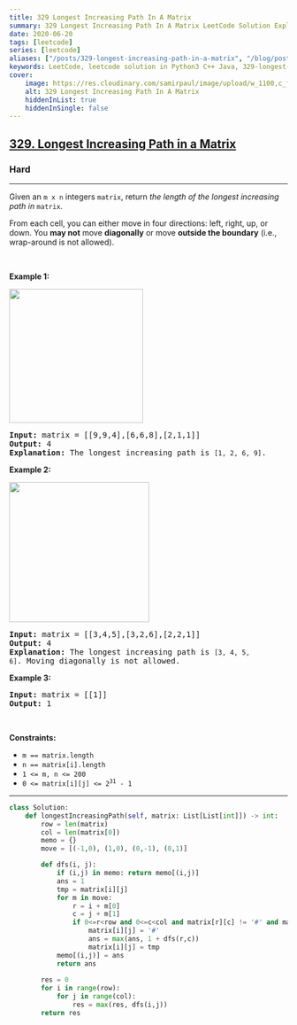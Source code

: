 ```yaml
---
title: 329 Longest Increasing Path In A Matrix
summary: 329 Longest Increasing Path In A Matrix LeetCode Solution Explained
date: 2020-06-20
tags: [leetcode]
series: [leetcode]
aliases: ["/posts/329-longest-increasing-path-in-a-matrix", "/blog/posts/329-longest-increasing-path-in-a-matrix", "/329-longest-increasing-path-in-a-matrix"]
keywords: LeetCode, leetcode solution in Python3 C++ Java, 329-longest-increasing-path-in-a-matrix solution
cover:
    image: https://res.cloudinary.com/samirpaul/image/upload/w_1100,c_fit,co_rgb:FFFFFF,l_text:Arial_70_bold:329 Longest Increasing Path In A Matrix/problem-solving.webp
    alt: 329 Longest Increasing Path In A Matrix
    hiddenInList: true
    hiddenInSingle: false
---
```



<h2><a href="https://leetcode.com/problems/longest-increasing-path-in-a-matrix/">329. Longest Increasing Path in a Matrix</a></h2><h3>Hard</h3><hr><div><p>Given an <code>m x n</code> integers <code>matrix</code>, return <em>the length of the longest increasing path in </em><code>matrix</code>.</p>

<p>From each cell, you can either move in four directions: left, right, up, or down. You <strong>may not</strong> move <strong>diagonally</strong> or move <strong>outside the boundary</strong> (i.e., wrap-around is not allowed).</p>

<p>&nbsp;</p>
<p><strong>Example 1:</strong></p>
<img alt="" src="https://assets.leetcode.com/uploads/2021/01/05/grid1.jpg" style="width: 242px; height: 242px;">
<pre><strong>Input:</strong> matrix = [[9,9,4],[6,6,8],[2,1,1]]
<strong>Output:</strong> 4
<strong>Explanation:</strong> The longest increasing path is <code>[1, 2, 6, 9]</code>.
</pre>

<p><strong>Example 2:</strong></p>
<img alt="" src="https://assets.leetcode.com/uploads/2021/01/27/tmp-grid.jpg" style="width: 253px; height: 253px;">
<pre><strong>Input:</strong> matrix = [[3,4,5],[3,2,6],[2,2,1]]
<strong>Output:</strong> 4
<strong>Explanation: </strong>The longest increasing path is <code>[3, 4, 5, 6]</code>. Moving diagonally is not allowed.
</pre>

<p><strong>Example 3:</strong></p>

<pre><strong>Input:</strong> matrix = [[1]]
<strong>Output:</strong> 1
</pre>

<p>&nbsp;</p>
<p><strong>Constraints:</strong></p>

<ul>
	<li><code>m == matrix.length</code></li>
	<li><code>n == matrix[i].length</code></li>
	<li><code>1 &lt;= m, n &lt;= 200</code></li>
	<li><code>0 &lt;= matrix[i][j] &lt;= 2<sup>31</sup> - 1</code></li>
</ul>
</div>

---




```python
class Solution:
    def longestIncreasingPath(self, matrix: List[List[int]]) -> int:
        row = len(matrix)
        col = len(matrix[0])
        memo = {}
        move = [(-1,0), (1,0), (0,-1), (0,1)]

        def dfs(i, j):
            if (i,j) in memo: return memo[(i,j)]
            ans = 1
            tmp = matrix[i][j]
            for m in move:
                r = i + m[0]
                c = j + m[1]
                if 0<=r<row and 0<=c<col and matrix[r][c] != '#' and matrix[r][c] > matrix[i][j]: 
                    matrix[i][j] = '#'
                    ans = max(ans, 1 + dfs(r,c))
                    matrix[i][j] = tmp
            memo[(i,j)] = ans
            return ans 
        
        res = 0
        for i in range(row):
            for j in range(col):
                res = max(res, dfs(i,j))
        return res
```
